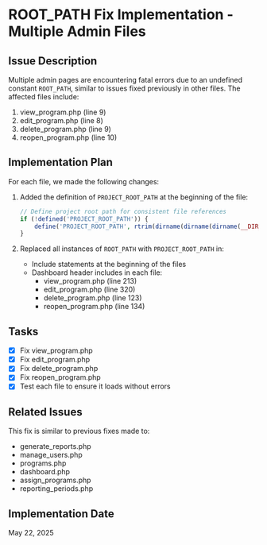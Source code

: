 # ROOT_PATH Fix Implementation - Multiple Admin Files

## Issue Description
Multiple admin pages are encountering fatal errors due to an undefined constant `ROOT_PATH`, similar to issues fixed previously in other files. The affected files include:

1. view_program.php (line 9)
2. edit_program.php (line 8)
3. delete_program.php (line 9)
4. reopen_program.php (line 10)

## Implementation Plan
For each file, we made the following changes:

1. Added the definition of `PROJECT_ROOT_PATH` at the beginning of the file:
   ```php
   // Define project root path for consistent file references
   if (!defined('PROJECT_ROOT_PATH')) {
       define('PROJECT_ROOT_PATH', rtrim(dirname(dirname(dirname(__DIR__))), DIRECTORY_SEPARATOR) . DIRECTORY_SEPARATOR);
   }
   ```

2. Replaced all instances of `ROOT_PATH` with `PROJECT_ROOT_PATH` in:
   - Include statements at the beginning of the files
   - Dashboard header includes in each file:
     - view_program.php (line 213) 
     - edit_program.php (line 320)
     - delete_program.php (line 123)
     - reopen_program.php (line 134)

## Tasks
- [x] Fix view_program.php
- [x] Fix edit_program.php
- [x] Fix delete_program.php
- [x] Fix reopen_program.php
- [x] Test each file to ensure it loads without errors

## Related Issues
This fix is similar to previous fixes made to:
- generate_reports.php
- manage_users.php
- programs.php
- dashboard.php
- assign_programs.php
- reporting_periods.php

## Implementation Date
May 22, 2025
